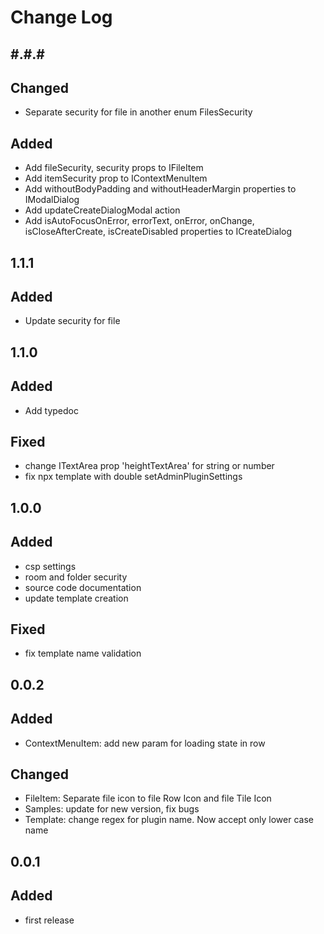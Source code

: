 # Change Log

## #.#.#

## Changed

- Separate security for file in another enum FilesSecurity

## Added

- Add fileSecurity, security props to IFileItem
- Add itemSecurity prop to IContextMenuItem
- Add withoutBodyPadding and withoutHeaderMargin properties to IModalDialog
- Add updateCreateDialogModal action
- Add isAutoFocusOnError, errorText, onError, onChange, isCloseAfterCreate, isCreateDisabled properties to ICreateDialog

## 1.1.1

## Added

- Update security for file

## 1.1.0

## Added

- Add typedoc

## Fixed

- change ITextArea prop 'heightTextArea' for string or number
- fix npx template with double setAdminPluginSettings

## 1.0.0

## Added

- csp settings
- room and folder security
- source code documentation
- update template creation

## Fixed

- fix template name validation

## 0.0.2

## Added

- ContextMenuItem: add new param for loading state in row

## Changed

- FileItem: Separate file icon to file Row Icon and file Tile Icon
- Samples: update for new version, fix bugs
- Template: change regex for plugin name. Now accept only lower case name

## 0.0.1

## Added

- first release
